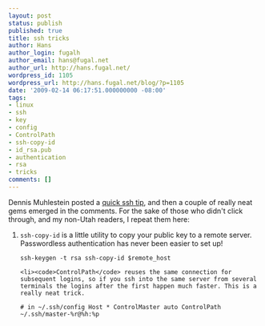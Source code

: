 ```yaml
---
layout: post
status: publish
published: true
title: ssh tricks
author: Hans
author_login: fugalh
author_email: hans@fugal.net
author_url: http://hans.fugal.net/
wordpress_id: 1105
wordpress_url: http://hans.fugal.net/blog/?p=1105
date: '2009-02-14 06:17:51.000000000 -08:00'
tags:
- linux
- ssh
- key
- config
- ControlPath
- ssh-copy-id
- id_rsa.pub
- authentication
- rsa
- tricks
comments: []
---
```

Dennis Muhlestein posted a <a href="http://allmybrain.com/2009/02/13/quick-ssh-tip/">quick ssh tip</a>, and then a couple of really neat gems emerged in the comments. For the sake of those who didn't click through, and my non-Utah readers, I repeat them here:

<ol>
	<li><code>ssh-copy-id</code> is a little utility to copy your public key to a remote server. Passwordless authentication has never been easier to set up!

<code>ssh-keygen -t rsa
ssh-copy-id $remote_host</code>
</li>

	<li><code>ControlPath</code> reuses the same connection for subsequent logins, so if you ssh into the same server from several terminals the logins after the first happen much faster. This is a really neat trick.

<code># in ~/.ssh/config
Host *
    ControlMaster auto
    ControlPath ~/.ssh/master-%r@%h:%p</code></li>
</ol>

